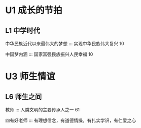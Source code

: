# U1 成长的节拍

## L1 中学时代

中华民族近代以来最伟大的梦想 ::: 实现中华民族伟大复兴 10

中国梦内涵 ::: 国家富强民族振兴人民幸福 10

# U3 师生情谊

## L6 师生之间

教师 ::: 人类文明的主要传承人之一 61

四有好老师 ::: 有理想信念，有道德情操，有扎实学识，有仁爱之心

